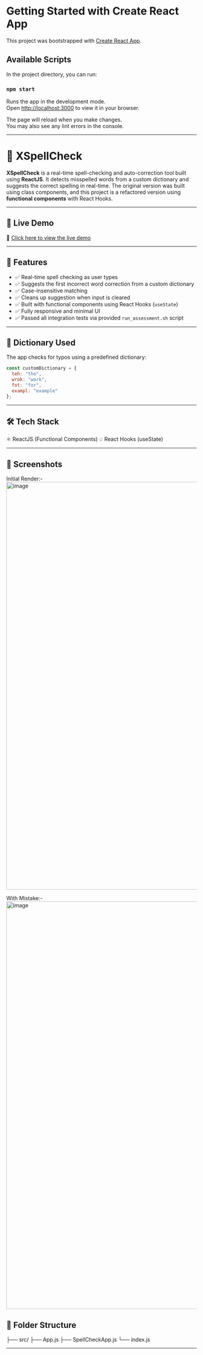 # Getting Started with Create React App

This project was bootstrapped with [Create React App](https://github.com/facebook/create-react-app).

## Available Scripts

In the project directory, you can run:

### `npm start`

Runs the app in the development mode.\
Open [http://localhost:3000](http://localhost:3000) to view it in your browser.

The page will reload when you make changes.\
You may also see any lint errors in the console.

--------------------------------------------------------------------------------------------------------------------------


# 📝 XSpellCheck

**XSpellCheck** is a real-time spell-checking and auto-correction tool built using **ReactJS**. It detects misspelled words from a custom dictionary and suggests the correct spelling in real-time. The original version was built using class components, and this project is a refactored version using **functional components** with React Hooks.

---

## 🚀 Live Demo

🔗 [Click here to view the live demo](https://xspellcheck-hyftvwf0u-kanishkas-projects-95e27a37.vercel.app/)

---

## 🚀 Features

- ✅ Real-time spell checking as user types
- ✅ Suggests the first incorrect word correction from a custom dictionary
- ✅ Case-insensitive matching
- ✅ Cleans up suggestion when input is cleared
- ✅ Built with functional components using React Hooks (`useState`)
- ✅ Fully responsive and minimal UI
- ✅ Passed all integration tests via provided `run_assessment.sh` script

---

## 🧠 Dictionary Used

The app checks for typos using a predefined dictionary:

```js
const customDictionary = {
  teh: "the",
  wrok: "work",
  fot: "for",
  exampl: "example"
};
```
---


## 🛠️ Tech Stack

⚛️ ReactJS (Functional Components)
💡 React Hooks (useState)

---

## 📸 Screenshots

Initial Render:-
<img width="1920" height="1080" alt="image" src="https://github.com/user-attachments/assets/7ae553d3-389f-4af6-bbe5-d8efe95c139b" />


With Mistake:-
<img width="1920" height="1080" alt="image" src="https://github.com/user-attachments/assets/efe6735e-3a7e-4dd2-be4f-f8664624751d" />





## 📂 Folder Structure
├── src/
     ├── App.js
     ├── SpellCheckApp.js
     └── index.js



     
---
